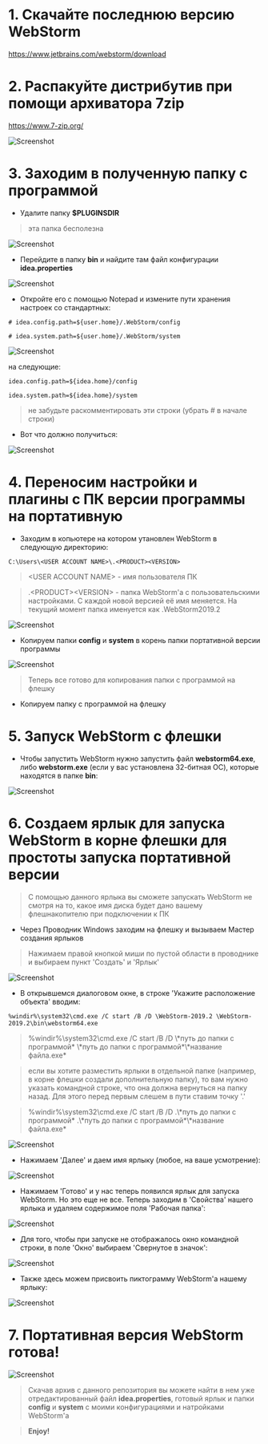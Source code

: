 # 1. Скачайте последнюю версию WebStorm

https://www.jetbrains.com/webstorm/download

# 2. Распакуйте дистрибутив при помощи архиватора 7zip

https://www.7-zip.org/

![Screenshot](img/0q.JPG)

# 3. Заходим в полученную папку с программой

* Удалите папку **$PLUGINSDIR**

> эта папка бесполезна

![Screenshot](https://github.com/MaksimBorovik/Guide-How-to-create-WebStorm-Portable/blob/master/img/0.JPG)

*  Перейдите в папку **bin** и найдите там файл конфигурации **idea.properties**

![Screenshot](https://github.com/MaksimBorovik/Guide-How-to-create-WebStorm-Portable/blob/master/img/01.JPG)

* Откройте его с помощью Notepad и измените пути хранения настроек cо стандартных:

```
# idea.config.path=${user.home}/.WebStorm/config

# idea.system.path=${user.home}/.WebStorm/system
```

![Screenshot](https://github.com/MaksimBorovik/Guide-How-to-create-WebStorm-Portable/blob/master/img/1.JPG)

на следующие:

```
idea.config.path=${idea.home}/config

idea.system.path=${idea.home}/system
```
> не забудьте раскомментировать эти строки (убрать # в начале строки)

* Вот что должно получиться: 

![Screenshot](https://github.com/MaksimBorovik/Guide-How-to-create-WebStorm-Portable/blob/master/img/2.JPG)

# 4. Переносим настройки и плагины с ПК версии программы на портативную

* Заходим в копьютере на котором утановлен WebStorm в следующую директорию:
```
C:\Users\<USER ACCOUNT NAME>\.<PRODUCT><VERSION>
```

> \<USER ACCOUNT NAME\> - имя пользователя ПК

> .\<PRODUCT\>\<VERSION\> - папка WebStorm'а с пользовательскими настройками. С каждой новой версией её имя меняется. На текущий момент папка именуется как .WebStorm2019.2

![Screenshot](https://github.com/MaksimBorovik/Guide-How-to-create-WebStorm-Portable/blob/master/img/3.JPG)

* Копируем папки **config** и **system** в корень папки портативной версии программы

![Screenshot](https://github.com/MaksimBorovik/Guide-How-to-create-WebStorm-Portable/blob/master/img/4.JPG)

> Теперь все готово для копирования папки с программой на флешку

* Копируем папку с программой на флешку

# 5. Запуск WebStorm с флешки

* Чтобы запустить WebStorm нужно запустить файл **webstorm64.exe**, либо **webstorm.exe** (если у вас установлена 32-битная ОС), которые находятся в папке **bin**:

![Screenshot](https://github.com/MaksimBorovik/Guide-How-to-create-WebStorm-Portable/blob/master/img/5.JPG)

# 6. Создаем ярлык для запуска WebStorm в корне флешки для простоты запуска портативной версии

> С помощью данного ярлыка вы сможете запускать WebStorm не смотря на то, какое имя диска будет дано вашему флешнакопителю при подключении к ПК

* Через Проводник Windows заходим на флешку и вызываем Мастер создания ярлыков

> Нажимаем правой кнопкой миши по пустой области в проводнике и выбираем пункт 'Cоздать' и 'Ярлык'

![Screenshot](https://github.com/MaksimBorovik/Guide-How-to-create-WebStorm-Portable/blob/master/img/6.JPG)

* В открывшемся диалоговом окне, в строке 'Укажите расположение объекта' вводим:

```
%windir%\system32\cmd.exe /C start /B /D \WebStorm-2019.2 \WebStorm-2019.2\bin\webstorm64.exe
```

> %windir%\system32\cmd.exe /C start /B /D \\\*путь до папки с программой* \\\*путь до папки с программой*\\\*название файла.exe*

>если вы хотите разместить ярлыки в отдельной папке (например, в корне флешки создали дополнительную папку), то вам нужно указать командной строке, что она должна вернуться на папку назад. Для этого перед первым слешем в пути ставим точку '.'

> %windir%\system32\cmd.exe /C start /B /D .\\\*путь до папки с программой* .\\\*путь до папки с программой*\\\*название файла.exe*

![Screenshot](https://github.com/MaksimBorovik/Guide-How-to-create-WebStorm-Portable/blob/master/img/7.JPG)

* Нажимаем 'Далее' и даем имя ярлыку (любое, на ваше усмотрение):

![Screenshot](https://github.com/MaksimBorovik/Guide-How-to-create-WebStorm-Portable/blob/master/img/7-1.JPG)

* Нажимаем 'Готово' и у нас теперь появился ярлык для запуска WebStorm. Но это еще не все. Теперь заходим в 'Свойства' нашего ярлыка и удаляем содержимое поля 'Рабочая папка':

![Screenshot](https://github.com/MaksimBorovik/Guide-How-to-create-WebStorm-Portable/blob/master/img/8.JPG)

* Для того, чтобы при запуске не отображалось окно командной строки, в поле 'Окно' выбираем 'Свернутое в значок':

![Screenshot](https://github.com/MaksimBorovik/Guide-How-to-create-WebStorm-Portable/blob/master/img/9.JPG)

* Также здесь можем присвоить пиктограмму WebStorm'а нашему ярлыку:

![Screenshot](https://github.com/MaksimBorovik/Guide-How-to-create-WebStorm-Portable/blob/master/img/10.JPG)

# 7. Портативная версия WebStorm готова!

![Screenshot](https://github.com/MaksimBorovik/Guide-How-to-create-WebStorm-Portable/blob/master/img/11.JPG)

> Скачав архив с данного репозитория вы можете найти в нем уже отредактированный файл **idea.properties**, готовый ярлык и папки **config** и **system** с моими конфигурациями и натройками WebStorm'а

> **Enjoy!**